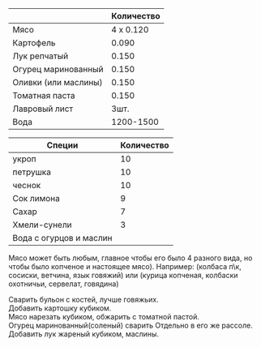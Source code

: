 
|                      | Количество |
| -------------------- | ---------- |
| Мясо                 | 4 х 0.120  |
| Картофель            | 0.090      |
| Лук репчатый         | 0.150      |
| Огурец маринованный  | 0.150      |
| Оливки (или маслины) | 0.150      |
| Томатная паста       | 0.150      |
| Лавровый лист        | 3шт.       |
| Вода                 | 1200-1500  |

| Специи                  | Количество |
| ----------------------- | ---------- |
| укроп                   | 10         |
| петрушка                | 10         |
| чеснок                  | 10         |
| Сок лимона              | 9          |
| Сахар                   | 7          |
| Хмели-сунели            | 3          |
| Вода с огурцов и маслин |            |
Мясо может быть любым, главное чтобы его было 4 разного вида, но чтобы было копченое и настоящее мясо). Например: (колбаса п\к, сосиски, ветчина, язык говяжий) или (курица копченая, колбаски охотничьи, сервелат, говядина)

Сварить бульон с костей, лучше говяжьих.  
Добавить картошку кубиком.  
Мясо нарезать кубиком, обжарить с томатной пастой.  
Огурец маринованный(соленый) сварить Отдельно в его же рассоле.  
Добавить лук жареный кубиком, маслины.